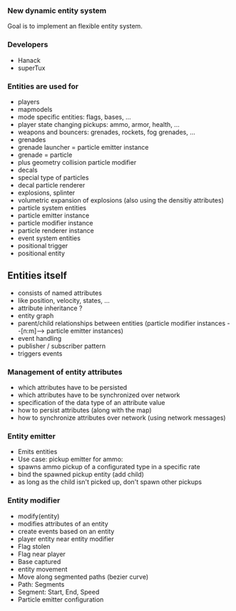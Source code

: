 ### New dynamic entity system

Goal is to implement an flexible entity system.

### Developers

* Hanack
* superTux

### Entities are used for

* players
* mapmodels
* mode specific entities: flags, bases, ...
* player state changing pickups: ammo, armor, health, ...
* weapons and bouncers: grenades, rockets, fog grenades, ...
 * grenades
  * grenade launcher = particle emitter instance
  * grenade = particle
  * plus geometry collision particle modifier
 * decals
  * special type of particles
  * decal particle renderer
 * explosions, splinter
  * volumetric expansion of explosions (also using the densitiy attributes)
* particle system entities
 * particle emitter instance
 * particle modifier instance
 * particle renderer instance
* event system entities
 * positional trigger
  * positional entity

## Entities itself

* consists of named attributes
 * like position, velocity, states, ...
* attribute inheritance ?
* entity graph
 * parent/child relationships between entities (particle modifier instances --[n:m]--> particle emitter instances)
* event handling
 * publisher / subscriber pattern
 * triggers events

### Management of entity attributes

* which attributes have to be persisted
* which attributes have to be synchronized over network
* specification of the data type of an attribute value
* how to persist attributes (along with the map)
* how to synchronize attributes over network (using network messages)

### Entity emitter

* Emits entities
* Use case: pickup emitter for ammo:
 * spawns ammo pickup of a configurated type in a specific rate
 * bind the spawned pickup entity (add child)
 * as long as the child isn't picked up, don't spawn other pickups

### Entity modifier

* modify(entity)
* modifies attributes of an entity
* create events based on an entity
 * player entity near entity modifier
 * Flag stolen
 * Flag near player
 * Base captured
* entity movement
 * Move along segmented paths (bezier curve)
  * Path: Segments
  * Segment: Start, End, Speed
* Particle emitter configuration
